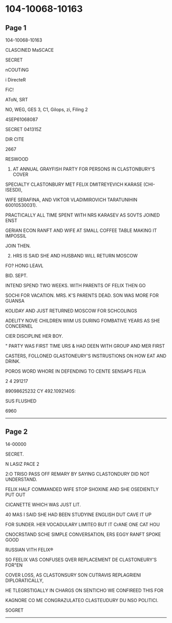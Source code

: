 # 104-10068-10163

## Page 1

104-10068-10163

CLASCINED MaSCACE

SECRET

nCOUTiNG

i DirecteR

FiC!

AToN, SRT

NO, WEG, GES 3, C1, Gilops, zi, Filing 2

4SEP61068087

SECRET 041315Z

DIR CITE

2667

RESWOOD

1. AT ANNUAL GRAYFISH PARTY FOR PERSONS IN CLASTONBURY'S COVER

SPECIALTY CLASTONBURY MET FELIX DMITREYEVICH KARASE (CHI-ISESDI),

WIFE SERAFINA, AND VIKTOR VLADIMIROVICH TARATUNIHIN 60010530031).

PRACTICALLY ALL TIME SPENT WITH NRS KARASEV AS SOVTS JOINED ENST

GERIAN ECON RANFT AND WIFE AT SMALL COFFEE TABLE MAKING IT IMPOSSIL

JOIN THEN.

2. HRS IS SAID SHE AND HUSBAND WILL RETURN MOSCOW

FO? HONG LEAVL

BID. SEPT.

INTEND SPEND TWO WEEKS. WITH PARENTS OF FELIX THEN GO

SOCHI FOR VACATION. MRS. K'S PARENTS DEAD. SON WAS MORE FOR GUANSA

KOLIDAY AND JUST RETURNED MOSCOW FOR SCHCOLINGS

ADELITY NOVE CHILDREN WIIM US DURING FOMBATIVE YEARS AS SHE CONCERNEL

CIER DISCIPLINE HER BOY.

" PARTY WAS FIRST TIME URS & HAD DEEN WITH GROUP AND MER FIRST

CASTERS, FOLLONED GLASTONEURY'S INSTRUSTIONS ON HOW EAT AND DRINK.

POROS WORD WHORE IN DEFENDING TO CENTE SENSAPS FELIA

2 4 291217

89098625232 CY 492.1092140S:

SUS FLUSHED

6960

---

## Page 2

14-00000

SECRET.

N LASIZ PACE 2

2:O TRISO PASS OFF REMARY BY SAYING CLASTONDURY DID NOT UNDERSTAND.

FELIX HALF COMMANDED WIFE STOP SHOXINE AND SHE OSEDIENTLY PUT OUT

CICANETTE WHICH WAS JUST LIT.

40 MAS I SAID SHE HAD BEEN STUDYINE ENGLISH DUT CAVE IT UP

FOR SUNDER. HER VOCADULARY LIMITEO BUT IT CrANE ONE CAT HOU

CNOCRSTAND SCHE SIMPLE CONVERSATION, ERS EGGY RANFT SPOKE GOOD

RUSSIAN VITH FELIX®

SO FEELIX VAS CONFUSES QVER REPLACEMENT DE CLASTONEURY'S FOR"EN

COVER LOSS, AS CLASTONSURY SON CUTRAVIS REPLAGRIENI DIPLORATICALLY,

HE TLEGRSTIGALLY IN CHARGS ON SENTICHO WE CONFIREED THIS FOR

KAGNORE CO ME CONGRAZULATEO CLASTEUDURY DU NSO POLITICI.

SOGRET

---

